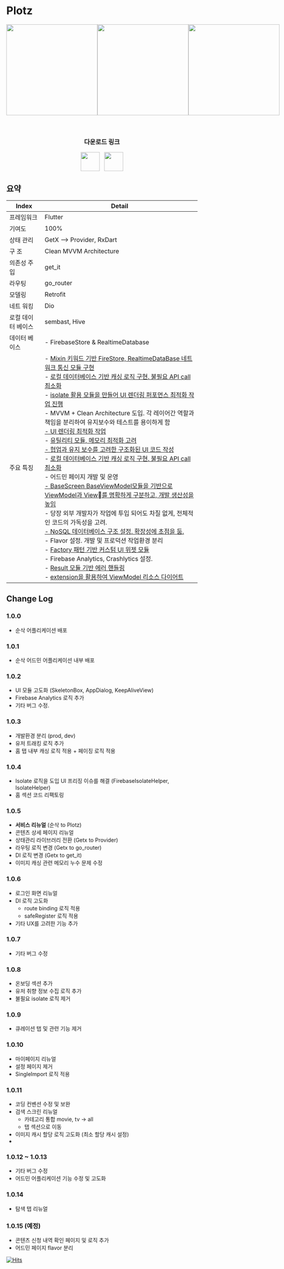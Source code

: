 

<br/>
<br/>
<h1>Plotz</h1>

<div style="display: flex; justify-content: space-evenly">
    <img style="width: 240px" src="https://github.com/Xim-ya/Plotz/assets/75591730/a10a9e22-6a6d-44af-9e55-7f94f297f4a2"/>
    <img style="width: 240px" src="https://github.com/Xim-ya/Plotz/assets/75591730/99e84ceb-faa8-4a40-a821-f8f7b10cf56a"/>
    <img style="width: 240px" src="https://github.com/Xim-ya/Plotz/assets/75591730/0c2e9d4f-6803-4f1b-8b55-19184c4b9457"/>
</div>


<br/>
<br/>


<div align="center">
<h3>다운로드 링크</h3>
<div style="display : flex; justify-content: center; flex-direction: row">
  <a href="https://apps.apple.com/kr/app/%EC%88%9C%EC%82%AD/id1671820197">
  	<img src="https://velog.velcdn.com/images/ximya_hf/post/f393f426-f940-4b9f-a0a3-6d8c3047467f/image.png" style="width : 50px"/>
  </a>
  <div style="width: 12px"></div>
    <a href="https://play.google.com/store/apps/details?id=com.soon_sak">
  	<img src="https://velog.velcdn.com/images/ximya_hf/post/a626c32d-2b7b-4d40-b1fb-03dc7792b111/image.png" style="width : 50px"/>
  </a>
</div>
</div>


## 요약

| Index      | Detail                                                                                                                                                                                                                                                                                                                                                                                                                                                                                                                                                                                                                                                                                                                                                                                                                                                                                                                                                                                                                                                                                                                                                                                                                                                                                                                                                                                                                                                                                                                                                                                                                                                                                           |
|------------|--------------------------------------------------------------------------------------------------------------------------------------------------------------------------------------------------------------------------------------------------------------------------------------------------------------------------------------------------------------------------------------------------------------------------------------------------------------------------------------------------------------------------------------------------------------------------------------------------------------------------------------------------------------------------------------------------------------------------------------------------------------------------------------------------------------------------------------------------------------------------------------------------------------------------------------------------------------------------------------------------------------------------------------------------------------------------------------------------------------------------------------------------------------------------------------------------------------------------------------------------------------------------------------------------------------------------------------------------------------------------------------------------------------------------------------------------------------------------------------------------------------------------------------------------------------------------------------------------------------------------------------------------------------------------------------------------|
| 프레임워크      | Flutter                                                                                                                                                                                                                                                                                                                                                                                                                                                                                                                                                                                                                                                                                                                                                                                                                                                                                                                                                                                                                                                                                                                                                                                                                                                                                                                                                                                                                                                                                                                                                                                                                                                                                          |
| 기여도        | 100%                                                                                                                                                                                                                                                                                                                                                                                                                                                                                                                                                                                                                                                                                                                                                                                                                                                                                                                                                                                                                                                                                                                                                                                                                                                                                                                                                                                                                                                                                                                                                                                                                                                                                             |
| 상태 관리      | GetX --> Provider, RxDart                                                                                                                                                                                                                                                                                                                                                                                                                                                                                                                                                                                                                                                                                                                                                                                                                                                                                                                                                                                                                                                                                                                                                                                                                                                                                                                                                                                                                                                                                                                                                                                                                                                                        |
| 구   조      | Clean MVVM Architecture                                                                                                                                                                                                                                                                                                                                                                                                                                                                                                                                                                                                                                                                                                                                                                                                                                                                                                                                                                                                                                                                                                                                                                                                                                                                                                                                                                                                                                                                                                                                                                                                                                                                          |
| 의존성  주입    | get_it                                                                                                                                                                                                                                                                                                                                                                                                                                                                                                                                                                                                                                                                                                                                                                                                                                                                                                                                                                                                                                                                                                                                                                                                                                                                                                                                                                                                                                                                                                                                                                                                                                                                                           |
| 라우팅        | go_router                                                                                                                                                                                                                                                                                                                                                                                                                                                                                                                                                                                                                                                                                                                                                                                                                                                                                                                                                                                                                                                                                                                                                                                                                                                                                                                                                                                                                                                                                                                                                                                                                                                                                        |
| 모델링        | Retrofit                                                                                                                                                                                                                                                                                                                                                                                                                                                                                                                                                                                                                                                                                                                                                                                                                                                                                                                                                                                                                                                                                                                                                                                                                                                                                                                                                                                                                                                                                                                                                                                                                                                                                         |
| 네트 워킹      | Dio                                                                                                                                                                                                                                                                                                                                                                                                                                                                                                                                                                                                                                                                                                                                                                                                                                                                                                                                                                                                                                                                                                                                                                                                                                                                                                                                                                                                                                                                                                                                                                                                                                                                                              |
| 로컬 데이터 베이스 | sembast, Hive                                                                                                                                                                                                                                                                                                                                                                                                                                                                                                                                                                                                                                                                                                                                                                                                                                                                                                                                                                                                                                                                                                                                                                                                                                                                                                                                                                                                                                                                                                                                                                                                                                                                                    |
| 데이터 베이스    | - FirebaseStore & RealtimeDatabase                                                                                                                                                                                                                                                                                                                                                                                                                                                                                                                                                                                                                                                                                                                                                                                                                                                                                                                                                                                                                                                                                                                                                                                                                                                                                                                                                                                                                                                                                                                                                                                                                                                               |
| 주요 특징      | - <a href="https://velog.io/@ximya_hf/flutterfirestoremixinmodule">Mixin 키워드 기반 FireStore, RealtimeDataBase  네트워크 통신 모듈 구현</a> <br/>- [로컬 데이터베이스 기반 캐싱 로직 구현. 불필요 API call 최소화 ](./lib/domain/service/local_storage_service.dart)  </br>- [isolate 활용 모듈을 만들어 UI 렌더링 퍼포먼스 최적화 작업 진행 ](./lib/data/mixin/firebase_isolate_helper_mixin.dart)<br/>- MVVM + Clean Architecture 도입. 각 레이어간 역할과 책임을 분리하여 유지보수와 테스트를 용이하게 함</br><a href="https://velog.io/@ximya_hf/listviewbuilder">- UI 렌더링 최적화 작업<a/> </br>- <a href="https://medium.com/@ximya/create-utility-classes-like-a-pro-focus-on-memory-structure-in-flutter-d2377a0d79b3">유틸리티 모듈, 메모리 최적화 고려</a><br/><a href="https://velog.io/@ximya_hf/how-write-clean-flutter-ui-code">- 협업과 유지 보수를 고려한 구조화된 UI 코드 작성</a></br>- [로컬 데이터베이스 기반 캐싱 로직 구현. 불필요 API call 최소화 ](./lib/presentation/common/dialog/app_dialog.dart) </br> - 어드민 페이지 개발 및 운영 </br> <a href="https://velog.io/@ximya_hf/basescreenonmvvm">- BaseScreen BaseViewModel모듈을 기반으로 ViewModel과 View를 명확하게 구분하고,  개발 생산성을 높임</a></br> - 당장 외부 개발자가 작업에 투입 되어도 차질 없게, 전체적인 코드의 가독성을 고려. </br> <a href="https://www.figma.com/file/rDIwovXfvUjlBw7z4wylIf/%EC%88%9C%EC%82%AD-%EC%84%9C%EB%B2%84-%EA%B3%B5%EC%9C%A0?node-id=0%3A1&t=7RAQoBU2Ehl8Qwv3-1">- NoSQL 데이터베이스 구조 설정.  확장성에 초점을 둠.</a> </br> - Flavor 설정. 개발 및 프로덕션 작업환경 분리</br> - [Factory 패턴 기반 커스텀 UI 위젯 모듈](./lib/presentation/common/dialog/app_dialog.dart)  </br> - Firebase Analytics,  Crashlytics 설정. </br> - [Result 모듈 기반 에러 핸들링](./lib/utilities/result.dart) </br> - [extension을 활용하여 ViewModel 리소스 다이어트](./lib/presentation/screens/contentDetail/controllerResources/content_detail_header_view_model.part.dart) | 



## Change Log
### 1.0.0

* 순삭 어플리케이션 배포

### 1.0.1

- 순삭 어드민 어플리케이션 내부 배포


### 1.0.2
- UI 모듈 고도화 (SkeletonBox, AppDialog, KeepAliveView)
- Firebase Analytics 로직 추가
- 기타 버그 수정.

### 1.0.3
- 개발환경 분리 (prod, dev)
- 유저 트래킹 로직 추가
- 홈 탭 내부 캐싱 로직 적용 + 페이징 로직 적용

### 1.0.4
- Isolate 로직을 도입 UI 프리징 이슈를 해결 (FirebaseIsolateHelper, IsolateHelper)
- 홈 섹션 코드 리팩토링


### 1.0.5
- **서비스 리뉴얼**  (순삭 to Plotz)
- 콘텐츠 상세 페이지 리뉴얼
- 상태관리 라이브러리 전환 (Getx to Provider)
- 라우팅 로직 변경 (Getx to go_router)
- DI 로직 변경 (Getx to get_it)
- 이미지 캐싱 관련 메모리 누수 문제 수정 


### 1.0.6
- 로그인 화면 리뉴얼 
- DI 로직 고도화 
  - route binding 로직 적용
  - safeRegister 로직 적용
- 기타 UX를 고려한 기능 추가
  

### 1.0.7
- 기타 버그 수정


### 1.0.8
- 온보딩 섹션 추가
- 유저 취향 정보 수집 로직 추가 
- 불필요 isolate 로직 제거



### 1.0.9
- 큐레이션 탭 및 관련 기능 제거


### 1.0.10
- 마이페이지 리뉴얼
- 설정 페이지 제거
- SingleImport 로직 적용


### 1.0.11 
- 코딩 컨벤션 수정 및 보완
- 검색 스크린 리뉴얼 
  - 카테고리 통합 movie, tv -> all
  - 탭 섹션으로 이동
- 이미지 캐시 할당 로직 고도화 (최소 할당 캐시 설정)
- 
### 1.0.12 ~ 1.0.13
- 기타 버그 수정
- 어드민 어플리케이션 기능 수정 및 고도화
  
### 1.0.14
- 탐색 탭 리뉴얼

### 1.0.15 (예정)
- 콘텐츠 신청 내역 확인 페이지 및 로직 추가
- 어드민 페이지 flavor 분리

[![Hits](https://hits.seeyoufarm.com/api/count/incr/badge.svg?url=https%3A%2F%2Fgithub.com%2FXim-ya%2FSoonSack%2Fhit-counter&count_bg=%23E30914&title_bg=%23101010&icon=&icon_color=%23E7E7E7&title=hits&edge_flat=false)](https://hits.seeyoufarm.com)


